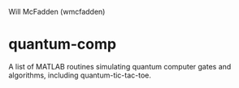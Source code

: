 Will McFadden (wmcfadden)


quantum-comp
============

A list of MATLAB routines simulating quantum computer gates and algorithms, including quantum-tic-tac-toe.
